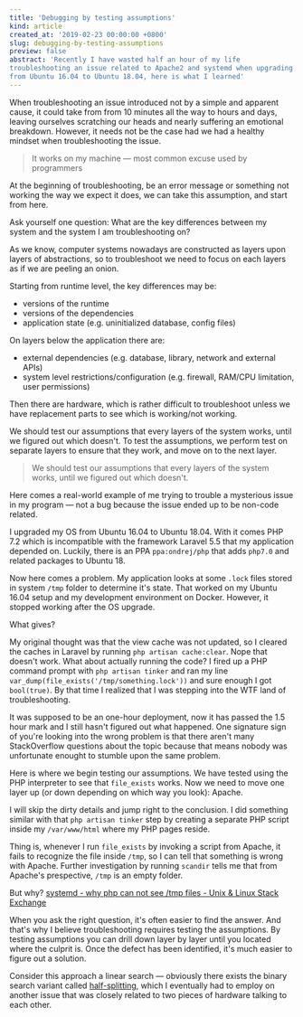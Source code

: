 ```yaml
---
title: 'Debugging by testing assumptions'
kind: article
created_at: '2019-02-23 00:00:00 +0800'
slug: debugging-by-testing-assumptions
preview: false
abstract: 'Recently I have wasted half an hour of my life
troubleshooting an issue related to Apache2 and systemd when upgrading
from Ubuntu 16.04 to Ubuntu 18.04, here is what I learned'
---
```


When troubleshooting an issue introduced not by a simple and apparent
cause, it could take from from 10 minutes all the way to hours and days,
leaving ourselves scratching our heads and nearly suffering an emotional
breakdown. However, it needs not be the case had we had a healthy mindset when
troubleshooting the issue.

> It works on my machine
> &mdash; most common excuse used by programmers

At the beginning of troubleshooting, be an error message or something
not working the way we expect it does, we can take this assumption, and
start from here.

Ask yourself one question: What are the key differences between my
system and the system I am troubleshooting on?

As we know, computer systems nowadays are constructed as layers upon
layers of abstractions, so to troubleshoot we need to focus on each
layers as if we are peeling an onion.

Starting from runtime level, the key differences may be:

- versions of the runtime
- versions of the dependencies
- application state (e.g. uninitialized database, config files)

On layers below the application there are:

- external dependencies (e.g. database, library, network and external
APIs)
- system level restrictions/configuration (e.g. firewall, RAM/CPU
limitation, user permissions)

Then there are hardware, which is rather difficult to troubleshoot
unless we have replacement parts to see which is working/not working.

We should test our assumptions that every layers of the system works,
until we figured out which doesn't. To test the assumptions, we
perform test on separate layers to ensure that they work, and move on
to the next layer.

> We should test our assumptions that every layers of the system works,
> until we figured out which doesn't.

Here comes a real-world example of me trying to trouble a mysterious issue
in my program &mdash; not a bug because the issue ended up to be non-code
related.

I upgraded my OS from Ubuntu 16.04 to Ubuntu 18.04. With it comes PHP
7.2 which is incompatible with the framework Laravel 5.5 that my
application depended on. Luckily, there is an PPA `ppa:ondrej/php` that
adds `php7.0` and related packages to Ubuntu 18.

Now here comes a problem. My application looks at some `.lock` files
stored in system `/tmp` folder to determine it's state. That worked on
my Ubuntu 16.04 setup and my development environment on Docker. However,
it stopped working after the OS upgrade.

What gives?

My original thought was that the view cache was not updated, so I
cleared the caches in Laravel by running `php artisan cache:clear`. Nope
that doesn't work. What about actually running the code? I fired up a
PHP command prompt with `php artisan tinker` and ran my line
`var_dump(file_exists('/tmp/something.lock'))` and sure enough I got
`bool(true)`. By that time I realized that I was stepping into the
WTF land of troubleshooting.

It was supposed to be an one-hour deployment, now it has passed the
1.5 hour mark and I still hasn't figured out what happened. One
signature sign of you're looking into the wrong problem is that there
aren't many StackOverflow questions about the topic because that means
nobody was unfortunate enought to stumble upon the same problem.

Here is where we begin testing our assumptions. We have tested using
the PHP interpreter to see that `file_exists` works. Now we need to move
one layer up (or down depending on which way you look): Apache.

I will skip the dirty details and jump right to the conclusion. I did
something similar with that `php artisan tinker` step by creating a
separate PHP script inside my `/var/www/html` where my PHP pages reside.

Thing is, whenever I run `file_exists` by invoking a script from Apache,
it fails to recognize the file inside `/tmp`, so I can tell that
something is wrong with Apache. Further investigation by running
`scandir` tells me that from Apache's prespective, `/tmp` is an empty
folder.

But why? [systemd - why php can not see /tmp files - Unix & Linux Stack Exchange](https://unix.stackexchange.com/questions/345122/why-php-can-not-see-tmp-files)

When you ask the right question, it's often easier to find the answer.
And that's why I believe troubleshooting requires testing the
assumptions. By testing assumptions you can drill down layer by layer
until you located where the culprit is. Once the defect has been
identified, it's much easier to figure out a solution.

Consider this approach a linear search &mdash; obviously there exists
the binary search variant called
[half-splitting](https://en.wikipedia.org/wiki/Troubleshooting#Half-splitting),
which I eventually had to employ on another issue that was closely
related to two pieces of hardware talking to each other.
